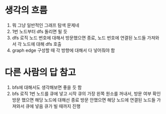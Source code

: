 # 생각의 흐름
1. 뭐 그냥 일반적인 그래프 탐색 문제네
2. 1번 노드부터 dfs 돌리면 될 듯
3. dfs 로직
노드 번호에 대해서 방문했으면 종료,
노드 번호에 연결된 노드들 가져와서
각 노드에 대해 dfs 호출
5. graph edge 구성할 때 각 방향에 대해서 다 넣어줘야 함

# 다른 사람의 답 참고
1. bfs에 대해서도 생각해보면 좋을 듯 함
2. bfs 로직
1번 노드를 큐에 넣고 시작
큐의 가장 왼쪽 원소를 꺼내서, 방문 여부 확인
방문 했으면 해당 노드에 대해선 종료
방문 안했으면 해당 노드에 연결된 노드들 가져와서 큐에 넣음
큐가 빌 때까지 진행
